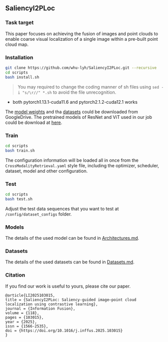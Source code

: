 ## SaliencyI2PLoc

### Task target

This paper focuses on achieving the fusion of images and point clouds to enable coarse visual localization of a single image within a pre-built point cloud map.

### Installation

```bash
git clone https://github.com/whu-lyh/SaliencyI2PLoc.git --recursive
cd scripts
bash install.sh
```

> You may required to change the coding manner of sh files using `sed -i "s/\r//" *.sh` to avoid the file unrecognition.

+ both pytorch1.13.1-cuda11.6 and pytorch2.1.2-cuda12.1 works

The [model weights](https://drive.google.com/drive/folders/1FdUSGHTEpjTKHDb-uXQEuvKA4-kePeBs?usp=drive_link) and tha [datasets](https://drive.google.com/drive/folders/1Ohw0Ha-yGJL8h5rAk7P3UhPuLabRBbXq?usp=drive_link) could be downloaded from GoogleDrive. The pretrained models of ResNet and ViT used in our job could be download at [here](https://drive.google.com/drive/folders/1Om-keiYXQWDcdqtzPa54WbqPZFbJg461?usp=drive_link).

### Train

```bash
cd scripts
bash train.sh
```

The configuration information will be loaded all in once from the `CrossModalityRetrieval.yaml` style file, including the optimizer, scheduler, dataset, model and other configuration.

### Test

```bash
cd scripts
bash test.sh
```

Adjust the test data sequences that you want to test at `/config/dataset_configs` folder.

### Models

The details of the used model can be found in [Architectures.md](./docs/Architectures.md).

### Datasets

The details of the used datasets can be found in [Datasets.md](./docs/Datasets.md).

### Citation

If you find our work is useful to yours, please cite our paper.
```
@article{LI2025103015,
title = {SaliencyI2PLoc: Saliency-guided image–point cloud localization using contrastive learning},
journal = {Information Fusion},
volume = {118},
pages = {103015},
year = {2025},
issn = {1566-2535},
doi = {https://doi.org/10.1016/j.inffus.2025.103015}
}
```
